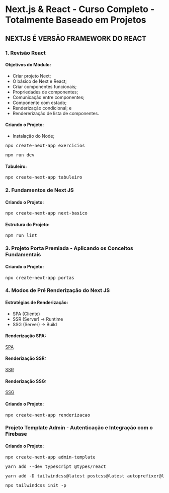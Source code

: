 # Next.js & React - Curso Completo - Totalmente Baseado em Projetos
## NEXTJS É VERSÃO FRAMEWORK DO REACT

### 1. Revisão React

#### Objetivos do Módulo:
- Criar projeto Next;
- O básico de Next e React;
- Criar componentes funcionais;
- Propriedades de componentes;
- Comunicação entre componentes;
- Componente com estado;
- Renderização condicional; e
- Rendererização de lista de componentes.

#### Criando o Projeto:
- Instalação do Node;
<pre>npx create-next-app exercicios</pre>
<pre>npm run dev</pre>

#### Tabuleiro:
<pre>npx create-next-app tabuleiro</pre>

### 2. Fundamentos de Next JS

#### Criando o Projeto:
<pre>npx create-next-app next-basico</pre>

#### Estrutura do Projeto:
<pre>npm run lint</pre>

### 3. Projeto Porta Premiada - Aplicando os Conceitos Fundamentais

#### Criando o Projeto:
<pre>npx create-next-app portas</pre>

### 4. Modos de Pré Renderização do Next JS

#### Estratégias de Renderização:
- SPA (Cliente)
- SSR (Server) -> Runtime
- SSG (Server) -> Build

#### Renderização SPA:
[SPA]()

#### Renderização SSR:
[SSR]()

#### Renderização SSG:
[SSG]()

#### Criando o Projeto:
<pre>npx create-next-app renderizacao</pre>

### Projeto Template Admin - Autenticação e Integração com o Firebase

#### Criando o Projeto:
<pre>npx create-next-app admin-template</pre>
<pre>yarn add --dev typescript @types/react</pre>
<pre>yarn add -D tailwindcss@latest postcss@latest autoprefixer@latest</pre>
<pre>npx tailwindcss init -p</p>